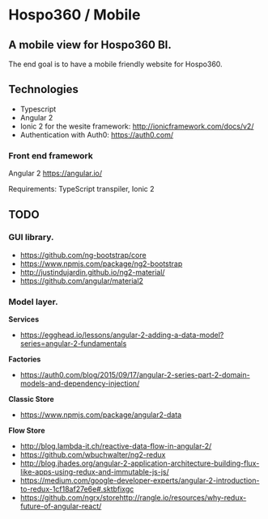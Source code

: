 # Hospo360 / Mobile

## A mobile view for Hospo360 BI.
The end goal is to have a mobile friendly website for Hospo360.

## Technologies
- Typescript
- Angular 2
- Ionic 2 for the wesite framework: http://ionicframework.com/docs/v2/
- Authentication with Auth0: https://auth0.com/

### Front end framework
Angular 2
https://angular.io/

Requirements: TypeScript transpiler, Ionic 2

## TODO

### GUI library.
- https://github.com/ng-bootstrap/core
- https://www.npmjs.com/package/ng2-bootstrap
- http://justindujardin.github.io/ng2-material/
- https://github.com/angular/material2


### Model layer.
**Services**
- https://egghead.io/lessons/angular-2-adding-a-data-model?series=angular-2-fundamentals

**Factories**
- https://auth0.com/blog/2015/09/17/angular-2-series-part-2-domain-models-and-dependency-injection/

**Classic Store**
- https://www.npmjs.com/package/angular2-data

**Flow Store**
- http://blog.lambda-it.ch/reactive-data-flow-in-angular-2/
- https://github.com/wbuchwalter/ng2-redux
- http://blog.jhades.org/angular-2-application-architecture-building-flux-like-apps-using-redux-and-immutable-js-js/
- https://medium.com/google-developer-experts/angular-2-introduction-to-redux-1cf18af27e6e#.sktbfixgc
- https://github.com/ngrx/storehttp://rangle.io/resources/why-redux-future-of-angular-react/

